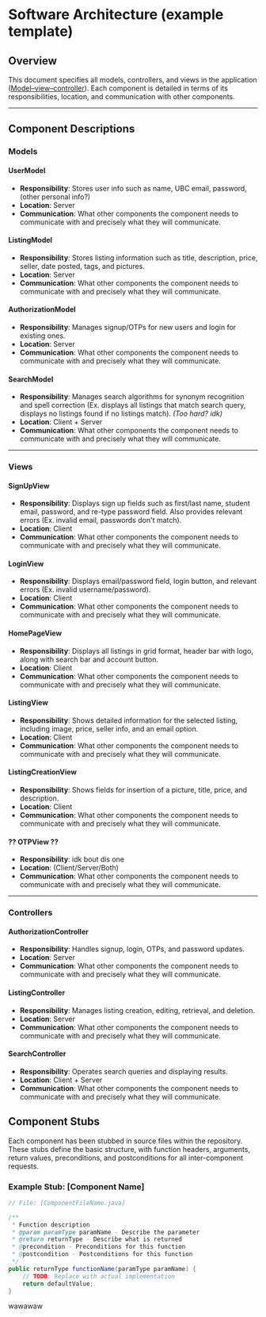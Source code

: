 # Software Architecture (example template)

## Overview
This document specifies all models, controllers, and views in the application ([Model–view–controller](https://en.wikipedia.org/wiki/Model%E2%80%93view%E2%80%93controller)). Each component is detailed in terms of its responsibilities, location, and communication with other components. 

---

## Component Descriptions

### Models

#### UserModel
- **Responsibility**: Stores user info such as name, UBC email, password, (other personal info?)
- **Location**: Server
- **Communication**: What other components the component needs to communicate with and precisely what they will communicate.

#### ListingModel
- **Responsibility**: Stores listing information such as title, description, price, seller, date posted, tags, and pictures.
- **Location**: Server
- **Communication**: What other components the component needs to communicate with and precisely what they will communicate.

#### AuthorizationModel
- **Responsibility**: Manages signup/OTPs for new users and login for existing ones.
- **Location**: Server
- **Communication**: What other components the component needs to communicate with and precisely what they will communicate.

#### SearchModel
- **Responsibility**: Manages search algorithms for synonym recognition and spell correction (Ex. displays all listings that match search query, displays no listings found if no listings match). *(Too hard? idk)*
- **Location**: Client + Server
- **Communication**: What other components the component needs to communicate with and precisely what they will communicate.

---

### Views

#### **SignUpView**
- **Responsibility**: Displays sign up fields such as first/last name, student email, password, and re-type password field. Also provides relevant errors (Ex. invalid email, passwords don't match).
- **Location**: Client
- **Communication**: What other components the component needs to communicate with and precisely what they will communicate.

#### **LoginView**
- **Responsibility**: Displays email/password field, login button, and relevant errors (Ex. invalid username/password).
- **Location**: Client
- **Communication**: What other components the component needs to communicate with and precisely what they will communicate.

#### **HomePageView**
- **Responsibility**: Displays all listings in grid format, header bar with logo, along with search bar and account button.
- **Location**: Client
- **Communication**: What other components the component needs to communicate with and precisely what they will communicate.

#### **ListingView**
- **Responsibility**: Shows detailed information for the selected listing, including image, price, seller info, and an email option.
- **Location**: Client
- **Communication**: What other components the component needs to communicate with and precisely what they will communicate.

#### **ListingCreationView**
- **Responsibility**: Shows fields for insertion of a picture, title, price, and description.
- **Location**: Client
- **Communication**: What other components the component needs to communicate with and precisely what they will communicate.

#### **?? OTPView ??**
- **Responsibility**: idk bout dis one
- **Location**: (Client/Server/Both)
- **Communication**: What other components the component needs to communicate with and precisely what they will communicate.

---

### Controllers

#### **AuthorizationController**
- **Responsibility**: Handles signup, login, OTPs, and password updates.
- **Location**: Server
- **Communication**: What other components the component needs to communicate with and precisely what they will communicate.

#### **ListingController**
- **Responsibility**: Manages listing creation, editing, retrieval, and deletion.
- **Location**: Server
- **Communication**: What other components the component needs to communicate with and precisely what they will communicate.

#### **SearchController**
- **Responsibility**: Operates search queries and displaying results.
- **Location**: Client + Server
- **Communication**: What other components the component needs to communicate with and precisely what they will communicate.

## Component Stubs

Each component has been stubbed in source files within the repository. These stubs define the basic structure, with function headers, arguments, return values, preconditions, and postconditions for all inter-component requests.

### Example Stub: [Component Name]

```java
// File: [ComponentFileName.java]

/**
 * Function description
 * @param paramType paramName - Describe the parameter
 * @return returnType - Describe what is returned
 * @precondition - Preconditions for this function
 * @postcondition - Postconditions for this function
 */
public returnType functionName(paramType paramName) {
    // TODO: Replace with actual implementation
    return defaultValue;
}
```

wawawaw

